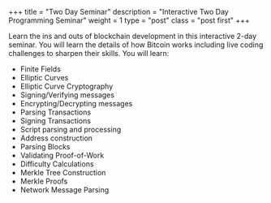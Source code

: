 +++
title = "Two Day Seminar"
description = "Interactive Two Day Programming Seminar"
weight = 1
type = "post"
class = "post first"
+++

Learn the ins and outs of blockchain development in this interactive 2-day seminar. You will learn the details of how Bitcoin works including live coding challenges to sharpen their skills. You will learn:

  * Finite Fields
  * Elliptic Curves
  * Elliptic Curve Cryptography
  * Signing/Verifying messages
  * Encrypting/Decrypting messages
  * Parsing Transactions
  * Signing Transactions
  * Script parsing and processing
  * Address construction
  * Parsing Blocks
  * Validating Proof-of-Work
  * Difficulty Calculations
  * Merkle Tree Construction
  * Merkle Proofs
  * Network Message Parsing

